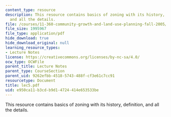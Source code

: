 ```yaml
---
content_type: resource
description: This resource contains basics of zoning with its history, definition,
  and all the details.
file: /courses/11-360-community-growth-and-land-use-planning-fall-2005/e950ca11b3cdb9d14724414e653533be_lec5.pdf
file_size: 1995967
file_type: application/pdf
hide_download: true
hide_download_original: null
learning_resource_types:
- Lecture Notes
license: https://creativecommons.org/licenses/by-nc-sa/4.0/
ocw_type: OCWFile
parent_title: Lecture Notes
parent_type: CourseSection
parent_uid: 9262efbb-4518-5743-488f-cf3e61c7cc91
resourcetype: Document
title: lec5.pdf
uid: e950ca11-b3cd-b9d1-4724-414e653533be
---
```

This resource contains basics of zoning with its history, definition, and all the details.